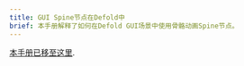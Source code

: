 ```yaml
---
title: GUI Spine节点在Defold中
brief: 本手册解释了如何在Defold GUI场景中使用骨骼动画Spine节点。
---
```


[本手册已移至这里](/extension-spine).